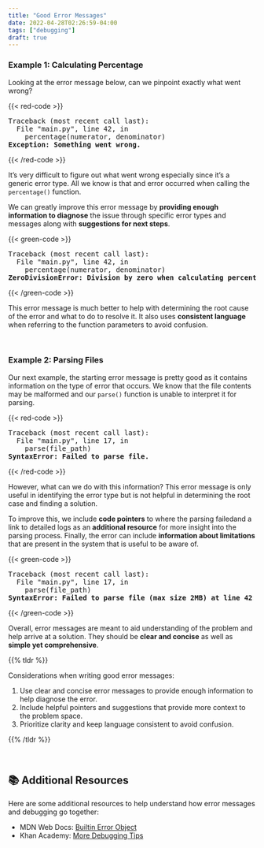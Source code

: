 ```yaml
---
title: "Good Error Messages"
date: 2022-04-28T02:26:59-04:00
tags: ["debugging"]
draft: true
---
```


### Example 1: Calculating Percentage

Looking at the error message below, can we pinpoint exactly what went wrong?

{{< red-code >}}

<pre style="margin: 0">
Traceback (most recent call last):
  File "main.py", line 42, in <module>
    percentage(numerator, denominator)
<b style="color: var(--dark-red)">Exception: Something went wrong.</b>
</pre>

{{< /red-code >}}

It’s very difficult to figure out what went wrong especially since it’s a generic error type. All we know is that and error occurred when calling the `percentage()` function.

We can greatly improve this error message by **providing enough information to diagnose** the issue through specific error types and messages along with **suggestions for next steps**.

{{< green-code >}}

<pre style="margin: 0">
Traceback (most recent call last):
  File "main.py", line 42, in <module>
    percentage(numerator, denominator)
<b style="color: var(--dark-green)">ZeroDivisionError: Division by zero when calculating percentage. Check if the denominator 0.</b>
</pre>

{{< /green-code >}}

This error message is much better to help with determining the root cause of the error and what to do to resolve it. It also uses **consistent language** when referring to the function parameters to avoid confusion.

<br/>

### Example 2: Parsing Files

Our next example, the starting error message is pretty good as it contains information on the type of error that occurs. We know that the file contents may be malformed and our `parse()` function is unable to interpret it for parsing.

{{< red-code >}}

<pre style="margin: 0">
Traceback (most recent call last):
  File "main.py", line 17, in <module>
    parse(file_path)
<b style="color: var(--dark-red)">SyntaxError: Failed to parse file.</b>
</pre>

{{< /red-code >}}

However, what can we do with this information? This error message is only useful in identifying the error type but is not helpful in determining the root case and finding a solution.

To improve this, we include **code pointers** to where the parsing failedand a link to detailed logs as an **additional resource** for more insight into the parsing process. Finally, the error can include **information about limitations** that are present in the system that is useful to be aware of.

{{< green-code >}}

<pre style="margin: 0">
Traceback (most recent call last):
  File "main.py", line 17, in <module>
    parse(file_path)
<b style="color: var(--dark-green)">SyntaxError: Failed to parse file (max size 2MB) at line 42 column 3. <u>Click here to view detailed logs.</u></b>
</pre>

{{< /green-code >}}

Overall, error messages are meant to aid understanding of the problem and help arrive at a solution. They should be **clear and concise** as well as **simple yet comprehensive**.

{{% tldr %}}

Considerations when writing good error messages:

1. Use clear and concise error messages to provide enough information to help diagnose the error.
2. Include helpful pointers and suggestions that provide more context to the problem space.
3. Prioritize clarity and keep language consistent to avoid confusion.

{{% /tldr %}}

<br>

## 📚 Additional Resources

Here are some additional resources to help understand how error messages and debugging go together:

- MDN Web Docs: <a href="https://developer.mozilla.org/en-US/docs/Web/JavaScript/Reference/Global_Objects/Error" target="_blank">Builtin Error Object</a>
- Khan Academy: <a href="https://www.khanacademy.org/computing/computer-programming/programming/debugging-programs/a/more-debugging-tips" target="_blank">More Debugging Tips</a>
